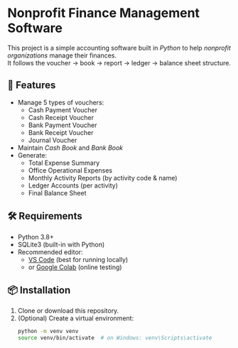 # Nonprofit Finance Management Software

This project is a simple accounting software built in *Python* to help *nonprofit organizations* manage their finances.  
It follows the voucher → book → report → ledger → balance sheet structure.

## 📌 Features
- Manage 5 types of vouchers:
  - Cash Payment Voucher
  - Cash Receipt Voucher
  - Bank Payment Voucher
  - Bank Receipt Voucher
  - Journal Voucher
- Maintain *Cash Book* and *Bank Book*
- Generate:
  - Total Expense Summary
  - Office Operational Expenses
  - Monthly Activity Reports (by activity code & name)
  - Ledger Accounts (per activity)
  - Final Balance Sheet

## 🛠️ Requirements
- Python 3.8+
- SQLite3 (built-in with Python)
- Recommended editor:
  - [VS Code](https://code.visualstudio.com/) (best for running locally)
  - or [Google Colab](https://colab.research.google.com/) (online testing)

## 📦 Installation
1. Clone or download this repository.
2. (Optional) Create a virtual environment:
   ```bash
   python -m venv venv
   source venv/bin/activate  # on Windows: venv\Scripts\activate
